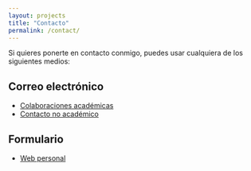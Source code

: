 ```yaml
---
layout: projects
title: "Contacto"
permalink: /contact/
---
```


Si quieres ponerte en contacto conmigo, puedes usar cualquiera de los siguientes medios:

## Correo electrónico
- [Colaboraciones académicas](mailto:a.fernandez-sanles@ucl.ac.uk)
- [Contacto no académico](mailto:albafsanles@gmail.com)

## Formulario
- [Web personal](https://albafernandezsanles.wordpress.com/contacto/)
